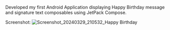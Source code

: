 Developed my first Android Application displaying Happy Birthday message and signature text composables using JetPack Compose.

Screenshot:
![Screenshot_20240329_210532_Happy Birthday](https://github.com/MuhammadAnasRazavi/Happy_Birthday/assets/144363890/ffc6da04-0b6f-4013-be6f-50677d8fdbd6)
